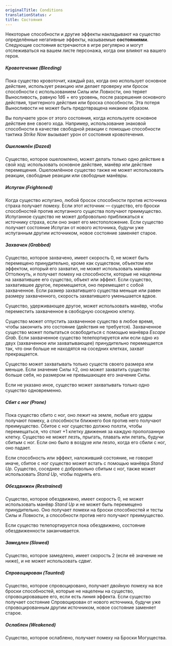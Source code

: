 ```yaml
---
originalTitle: Conditions
translationStatus: ✔️
title: Состояния
---
```


Некоторые способности и другие эффекты накладывают на существо определённые негативные эффекты, называемые **состояниями**. Следующие состояния встречаются в игре регулярно и могут отслеживаться на вашем листе персонажа, когда они влияют на вашего героя.

##### Кровотечение (Bleeding)

Пока существо кровоточит, каждый раз, когда оно использует основное действие, использует реакцию или делает проверку или бросок способности с использованием Силы или Ловкости, оно теряет Выносливость, равную 1d6 + его уровень, после разрешения основного действия, триггерного действия или броска способности. Эта потеря Выносливости не может быть предотвращена никаким образом.

Вы получаете урон от этого состояния, когда используете основное действие вне своего хода. Например, использование знаковой способности в качестве свободной реакции с помощью способности тактика _Strike Now_ вызывает урон от состояния кровотечения.

##### Ошеломлён (Dazed)

Существо, которое ошеломлено, может делать только одно действие в свой ход: использовать основное действие, манёвр или действие перемещения. Ошеломлённое существо также не может использовать реакции, свободные реакции или свободные манёвры.

##### Испуган (Frightened)

Когда существо испугано, любой бросок способности против источника страха получает помеху. Если этот источник — существо, его броски способностей против испуганного существа получают преимущество. Испуганное существо не может добровольно приближаться к источнику страха, если оно знает его местоположение. Если существо получает состояние Испуган от нового источника, будучи уже испуганным другим источником, новое состояние заменяет старое.

##### Захвачен (Grabbed)

Существо, которое захвачено, имеет скорость 0, не может быть перемещено принудительно, кроме как существом, объектом или эффектом, который его захватил, не может использовать манёвр Оттолкнуть, и получает помеху на способности, которые не нацелены на захватившее его существо, объект или эффект. Если существо, захватившее другое, перемещается, оно перемещает с собой захваченное. Если размер захватившего существа меньше или равен размеру захваченного, скорость захватившего уменьшается вдвое.

Существо, удерживающее другое, может использовать манёвр, чтобы переместить захваченное в свободную соседнюю клетку.

Существо может отпустить захваченное существо в любое время, чтобы закончить это состояние (действия не требуется). Захваченное существо может попытаться освободиться с помощью манёвра _Escape Grab_. Если захваченное существо телепортируется или если одно из двух (захваченное или захватывающее) принудительно перемещается так, что они больше не находятся на соседних клетках, захват прекращается.

Существо может захватывать только существ своего размера или меньше. Если значение Силы ≥2, оно может захватить существо больше себя, но размером не превышающее его значение Силы.

Если не указано иное, существо может захватывать только одно существо одновременно.

##### Сбит с ног (Prone)

Пока существо сбито с ног, оно лежит на земле, любые его удары получают помеху, а способности ближнего боя против него получают преимущество. Сбитое с ног существо должно ползти, чтобы перемещаться, что стоит +1 клетку движения за каждую проползанную клетку. Существо не может лезть, прыгать, плавать или летать, будучи сбитым с ног. Если оно было в воздухе или лезло, когда его сбили с ног, оно падает.

Если способность или эффект, наложивший состояние, не говорит иначе, сбитое с ног существо может встать с помощью манёвра _Stand Up_. Существо, соседнее с добровольно сбитым с ног, также может использовать _Stand Up_, чтобы поднять его.

##### Обездвижен (Restrained)

Существо, которое обездвижено, имеет скорость 0, не может использовать манёвр _Stand Up_ и не может быть перемещено принудительно. Оно получает помехи на броски способностей и тесты Силы и Ловкости, а способности против него получают преимущество.

Если существо телепортируется пока обездвижено, состояние обездвиженности заканчивается.

##### Замедлен (Slowed)

Существо, которое замедлено, имеет скорость 2 (если её значение не ниже), и не может использовать сдвиг.

##### Спровоцирован (Taunted)

Существо, которое спровоцировано, получает двойную помеху на все броски способностей, которые не нацелены на существо, спровоцировавшее его, если есть линия эффекта. Если существо получает состояние Спровоцирован от нового источника, будучи уже спровоцированным другим источником, новое состояние заменяет старое.

##### Ослаблен (Weakened)

Существо, которое ослаблено, получает помеху на Броски Могущества.
